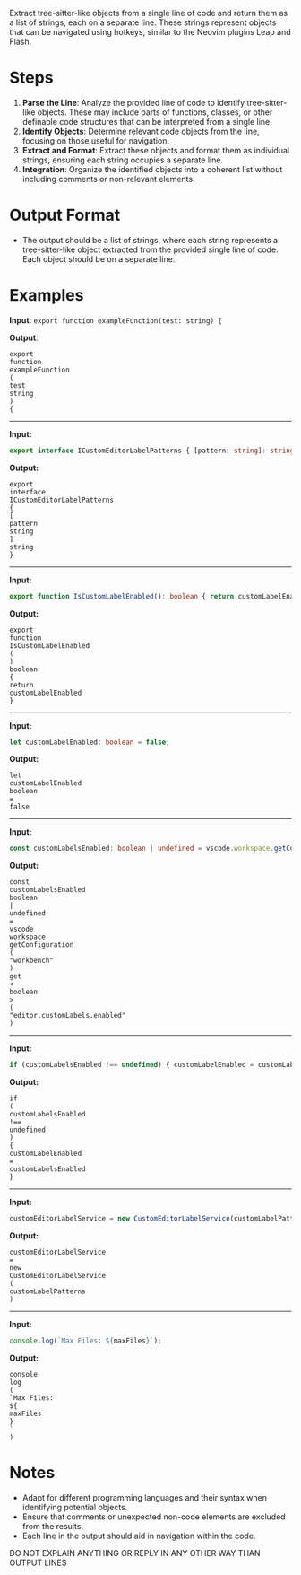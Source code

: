 Extract tree-sitter-like objects from a single line of code and return them as a list of strings, each on a separate line. These strings represent objects that can be navigated using hotkeys, similar to the Neovim plugins Leap and Flash.

# Steps

1. **Parse the Line**: Analyze the provided line of code to identify tree-sitter-like objects. These may include parts of functions, classes, or other definable code structures that can be interpreted from a single line.
2. **Identify Objects**: Determine relevant code objects from the line, focusing on those useful for navigation.
3. **Extract and Format**: Extract these objects and format them as individual strings, ensuring each string occupies a separate line.
4. **Integration**: Organize the identified objects into a coherent list without including comments or non-relevant elements.

# Output Format

- The output should be a list of strings, where each string represents a tree-sitter-like object extracted from the provided single line of code. Each object should be on a separate line.

# Examples

**Input**: 
`export function exampleFunction(test: string) {`

**Output**:
```
export
function
exampleFunction
(
test
string
)
{
```

---

**Input:**
```typescript
export interface ICustomEditorLabelPatterns { [pattern: string]: string; }
```

**Output:**
```
export
interface
ICustomEditorLabelPatterns
{
[
pattern
string
]
string
}
```

---

**Input:**
```typescript
export function IsCustomLabelEnabled(): boolean { return customLabelEnabled; }
```

**Output:**
```
export
function
IsCustomLabelEnabled
(
)
boolean
{
return
customLabelEnabled
}
```

---

**Input:**
```typescript
let customLabelEnabled: boolean = false;
```

**Output:**
```
let
customLabelEnabled
boolean
=
false
```

---

**Input:**
```typescript
const customLabelsEnabled: boolean | undefined = vscode.workspace.getConfiguration("workbench").get<boolean>("editor.customLabels.enabled");
```

**Output:**
```
const
customLabelsEnabled
boolean
|
undefined
=
vscode
workspace
getConfiguration
(
"workbench"
)
get
<
boolean
>
(
"editor.customLabels.enabled"
)
```

---

**Input:**
```typescript
if (customLabelsEnabled !== undefined) { customLabelEnabled = customLabelsEnabled; }
```

**Output:**
```
if
(
customLabelsEnabled
!==
undefined
)
{
customLabelEnabled
=
customLabelsEnabled
}
```

---

**Input:**
```typescript
customEditorLabelService = new CustomEditorLabelService(customLabelPatterns);
```

**Output:**
```
customEditorLabelService
=
new
CustomEditorLabelService
(
customLabelPatterns
)
```

---

**Input:**
```typescript
console.log(`Max Files: ${maxFiles}`);
```

**Output:**
```
console
log
(
`Max Files: 
${
maxFiles
}
`
)
```

# Notes

- Adapt for different programming languages and their syntax when identifying potential objects.
- Ensure that comments or unexpected non-code elements are excluded from the results.
- Each line in the output should aid in navigation within the code.

DO NOT EXPLAIN ANYTHING OR REPLY IN ANY OTHER WAY THAN OUTPUT LINES